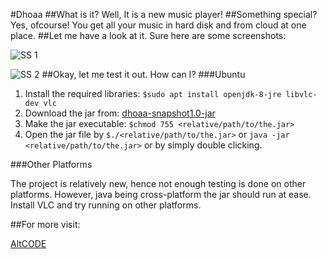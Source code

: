 #Dhoaa
##What is it?
Well, It is a new music player!
##Something special?
Yes, ofcourse! You get all your music in hard disk and from cloud at one place.
##Let me have a look at it.
Sure here are some screenshots:

![SS 1](https://github.com/sarkar4540/dhoaa/raw/release/Screenshot%20from%202017-11-23%2008-12-36.png)

![SS 2](https://github.com/sarkar4540/dhoaa/raw/release/Screenshot%20from%202017-11-23%2008-13-25.png)
##Okay, let me test it out. How can I?
###Ubuntu

1. Install the required libraries: `$sudo apt install openjdk-8-jre libvlc-dev vlc`
2. Download the jar from: [dhoaa-snapshot1.0-jar](https://github.com/sarkar4540/dhoaa/blob/release/Dhoaa-1.0-SNAPSHOT.jar?raw=true)  
3. Make the jar executable: `$chmod 755 <relative/path/to/the.jar>`
4. Open the jar file by `$./<relative/path/to/the.jar>` or `java -jar <relative/path/to/the.jar>` or by simply double clicking.

###Other Platforms

The project is relatively new, hence not enough testing is done on other platforms. However, java being cross-platform the jar should run at ease.
Install VLC and try running on other platforms.

##For more visit:

[AltCODE](http://www.altcode.in)
